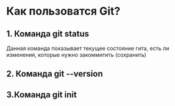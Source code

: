 # Как пользоватся Git?
## 1. Команда git status   
Данная команда показывает текущее состояние гита, есть ли изменения, которые нужно закоммитить (сохранить)
## 2. Команда  git --version

## 3.Команда git init
